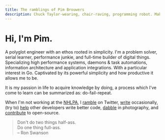 ```yaml
---
title: The ramblings of Pim Brouwers
description: Chuck Taylor-wearing, chair-raving, programming robot. Making databases harder, better, faster, stronger.
---
```


# Hi, I'm Pim.

A polyglot engineer with an ethos rooted in simplicity. I'm a problem solver, serial learner, performance junkie, and full-time builder of digital things. Specializing high performance systems, daemons & task automations, information architecture and application integrations. With a particular interest in Go. Captivated by its powerful simplicity and how productive it allows me to be.

It is my passion in life to acquire knowledge by doing, a process which I’ve come to learn can be summarized as: do-fail-repeat. 

When I'm not working at the [NHLPA][nhlpa], I [ramble][twitter] on Twitter, [write][write] occasionally, (try to) [help][help] other developers write better code, [dabble][photography] in photography, and [contribute][open-source] to open-source.

[twitter]: https://twitter.com/mathijspim
[nhlpa]: https://www.nhlpa.com
[write]: https://dev.to/mathijspim
[help]: https://stackoverflow.com/search?q=user%3A2421277
[photography]: https://500px.com/mathijspim
[open-source]: https://github.com/pimbrouwers

> Don't do two things half-ass.<br />
Do one thing full-ass.<br />
&ndash; Ron Swanson